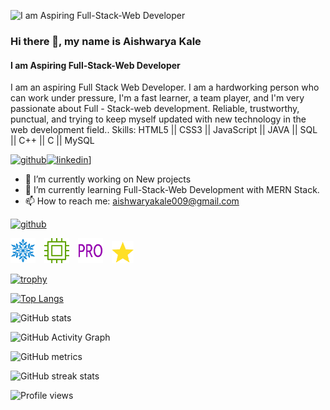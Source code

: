 
![I am Aspiring Full-Stack-Web Developer](https://i.pinimg.com/474x/c6/67/68/c6676844e2ee1b5785d86293ccbc1e11.jpg)
### Hi there 👋, my name is Aishwarya Kale
#### I am Aspiring Full-Stack-Web Developer
I am an aspiring Full Stack Web Developer. 
I am a hardworking person who can work under pressure, I'm a fast learner, a team player, and I'm very passionate about Full - Stack-web development.  Reliable, trustworthy, punctual, and trying to keep myself updated with new technology in the web development field..
Skills: HTML5 || CSS3 || JavaScript || JAVA || SQL || C++ || C || MySQL

[<img src='https://cdn.jsdelivr.net/npm/simple-icons@3.0.1/icons/github.svg' alt='github' height='40'>](https://github.com/aysha05)[<img src='https://cdn.jsdelivr.net/npm/simple-icons@3.0.1/icons/linkedin.svg' alt='linkedin' height='40'>](https://www.linkedin.com/in/aishwarya-kale-21298b214/)]

- 🔭 I’m currently working on New projects  
- 🌱 I’m currently learning Full-Stack-Web Development with MERN Stack. 
- 📫 How to reach me: aishwaryakale009@gmail.com 

[<img src='https://cdn.jsdelivr.net/npm/simple-icons@3.0.1/icons/github.svg' alt='github' height='40'>](https://github.com/aysha05)  

<a href='https://archiveprogram.github.com/'><img src='https://raw.githubusercontent.com/acervenky/animated-github-badges/master/assets/acbadge.gif' width='40' height='40'></a> <a href='https://docs.github.com/en/developers'><img src='https://raw.githubusercontent.com/acervenky/animated-github-badges/master/assets/devbadge.gif' width='40' height='40'></a> <a href='https://github.com/pricing'><img src='https://raw.githubusercontent.com/acervenky/animated-github-badges/master/assets/pro.gif' width='40' height='40'></a> <a href='https://stars.github.com/'><img src='https://raw.githubusercontent.com/acervenky/animated-github-badges/master/assets/starbadge.gif' width='35' height='35'></a> 

[![trophy](https://github-profile-trophy.vercel.app/?username=aysha05)](https://github.com/ryo-ma/github-profile-trophy)

[![Top Langs](https://github-readme-stats.vercel.app/api/top-langs/?username=aysha05)](https://github.com/anuraghazra/github-readme-stats)

![GitHub stats](https://github-readme-stats.vercel.app/api?username=aysha05&show_icons=true&count_private=true)  

![GitHub Activity Graph](https://activity-graph.herokuapp.com/graph?username=aysha05)  

![GitHub metrics](https://metrics.lecoq.io/aysha05)  

![GitHub streak stats](https://github-readme-streak-stats.herokuapp.com/?user=aysha05)  

![Profile views](https://gpvc.arturio.dev/aysha05) 
